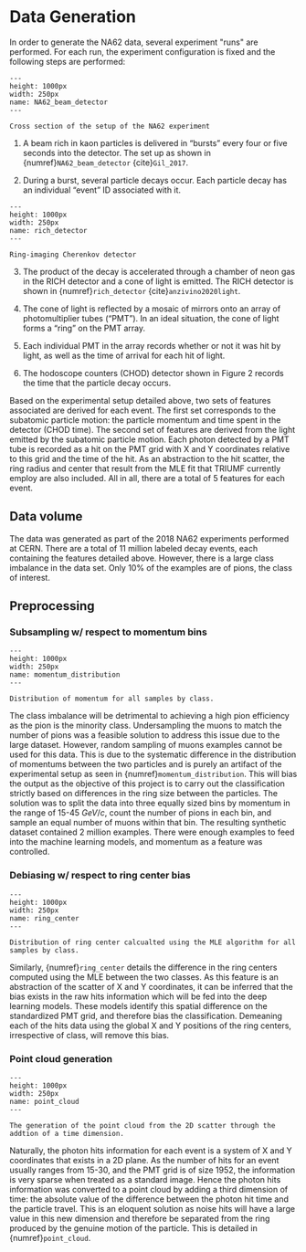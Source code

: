 # Data Generation #

In order to generate the NA62 data, several experiment "runs" are performed.  For each run, the experiment configuration is fixed and the following steps are performed:

```{figure} images/NA62_beam_detector.png
---
height: 1000px
width: 250px
name: NA62_beam_detector
---

Cross section of the setup of the NA62 experiment
```

1. A beam rich in kaon particles is delivered in “bursts” every four or five seconds into the detector. The set up as shown in {numref}`NA62_beam_detector` {cite}`Gil_2017`.

2. During a burst, several particle decays occur.  Each particle decay has an individual “event” ID associated with it.

```{figure} images/RICH_detector.png
---
height: 1000px
width: 250px
name: rich_detector
---

Ring-imaging Cherenkov detector
```
3. The product of the decay is accelerated through a chamber of neon gas in the RICH detector and a cone of light is emitted.  The RICH detector is shown in {numref}`rich_detector` {cite}`anzivino2020light`.



4. The cone of light is reflected by a mosaic of mirrors onto an array of photomultiplier tubes (“PMT”).  In an ideal situation, the cone of light forms a “ring” on the PMT array.
5. Each individual PMT in the array records whether or not it was hit by light, as well as the time of arrival for each hit of light.
6. The hodoscope counters (CHOD) detector shown in Figure 2 records the time that the particle decay occurs.

Based on the experimental setup detailed above, two sets of features associated are derived for each event. The first set corresponds to the subatomic particle motion: the particle momentum and time spent in the detector (CHOD time). The second set of features are derived from the light emitted by the subatomic particle motion. Each photon detected by a PMT tube is recorded as a hit on the PMT grid with X and Y coordinates relative to this grid and the time of the hit. As an abstraction to the hit scatter, the ring radius and center that result from the MLE fit that TRIUMF currently employ are also included. All in all, there are a total of 5 features for each event. 

## Data volume ##

The data was generated as part of the 2018 NA62 experiments performed at CERN.  There are a total of 11 million labeled decay events, each containing the features detailed above. However, there is a large class imbalance in the data set. Only 10% of the examples are of pions, the class of interest.  

## Preprocessing ##

### Subsampling w/ respect to momentum bins ###

```{figure} images/momentum_distribution.png
---
height: 1000px
width: 250px
name: momentum_distribution
---

Distribution of momentum for all samples by class. 
```

The class imbalance will be detrimental to achieving a high pion efficiency as the pion is the minority class. Undersampling the muons to match the number of pions was a feasible solution to address this issue due to the large dataset. However, random sampling of muons examples cannot be used for this data. This is due to the systematic difference in the distribution of momentums between the two particles and is purely an artifact of the experimental setup as seen in {numref}`momentum_distribution`. This will bias the output as the objective of this project is to carry out the classification strictly based on differences in the ring size between the particles. The solution was to split the data into three equally sized bins by momentum in the range of 15-45 $GeV/c$, count the number of pions in each bin, and sample an equal number of muons within that bin. The resulting synthetic dataset contained 2 million examples. There were enough examples to feed into the machine learning models, and momentum as a feature was controlled. 



### Debiasing w/ respect to ring center bias ###

```{figure} images/ring_cent_bias.png
---
height: 1000px
width: 250px
name: ring_center
---

Distribution of ring center calcualted using the MLE algorithm for all samples by class. 
```

Similarly,  {numref}`ring_center` details the difference in the ring centers computed using the MLE between the two classes. As this feature is an abstraction of the scatter of X and Y coordinates, it can be inferred that the bias exists in the raw hits information which will be fed into the deep learning models. These models identify this spatial difference on the standardized PMT grid, and therefore bias the classification. Demeaning each of the hits data using the global X and Y positions of the ring centers, irrespective of class, will remove this bias. 

### Point cloud generation ###

```{figure} images/point_cloud.png
---
height: 1000px
width: 250px
name: point_cloud
---

The generation of the point cloud from the 2D scatter through the addtion of a time dimension. 
```
Naturally, the photon hits information for each event is a system of X and Y coordinates that exists in a 2D plane. As the number of hits for an event usually ranges from 15-30, and the PMT grid is of size 1952, the information is very sparse when treated as a standard image. Hence the photon hits information was converted to a point cloud by adding a third dimension of time: the absolute value of the difference between the photon hit time and the particle travel. This is an eloquent solution as noise hits will have a large value in this new dimension and therefore be separated from the ring produced by the genuine motion of the particle. This is detailed in {numref}`point_cloud`.


